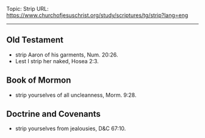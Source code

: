 Topic: Strip
URL: https://www.churchofjesuschrist.org/study/scriptures/tg/strip?lang=eng

---

## Old Testament

- strip Aaron of his garments, Num. 20:26.
- Lest I strip her naked, Hosea 2:3.

## Book of Mormon

- strip yourselves of all uncleanness, Morm. 9:28.

## Doctrine and Covenants

- strip yourselves from jealousies, D&C 67:10.

